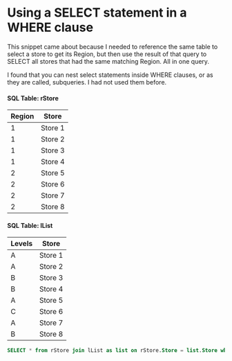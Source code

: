 # Using a SELECT statement in a WHERE clause

This snippet came about because I needed to reference the same table to select a store to get its Region, but then use the result of that query to SELECT all stores that had the same matching Region. All in one query.

I found that you can nest select statements inside WHERE clauses, or as they are called, subqueries. I had not used them before.


#### SQL Table: rStore

| Region  | Store |
| ------------- | ------------- |
| 1  | Store 1  |
| 1  | Store 2  |
| 1  | Store 3  |
| 1  | Store 4  |
| 2  | Store 5  |
| 2  | Store 6  |
| 2  | Store 7  |
| 2  | Store 8  |

#### SQL Table: lList
| Levels | Store |
| ------------- | ------------- |
| A  | Store 1  |
| A  | Store 2  |
| B  | Store 3  |
| B  | Store 4  |
| A  | Store 5  |
| C  | Store 6  |
| A  | Store 7  |
| B  | Store 8  |

```sql
SELECT * from rStore join lList as list on rStore.Store = list.Store where Region = (select Region from (select * from rStore where Store = '$area')ras) order by list.Store
```
